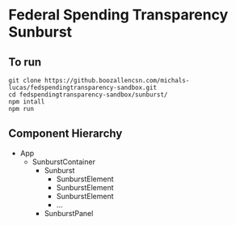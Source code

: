 # Federal Spending Transparency Sunburst

## To run

```shell
git clone https://github.boozallencsn.com/michals-lucas/fedspendingtransparency-sandbox.git
cd fedspendingtransparency-sandbox/sunburst/
npm intall
npm run
```

## Component Hierarchy

* App
  * SunburstContainer
    * Sunburst
      * SunburstElement
      * SunburstElement
      * SunburstElement
      * ...
    * SunburstPanel
